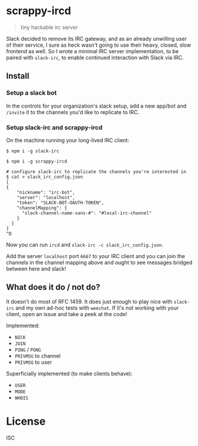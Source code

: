 # scrappy-ircd

> tiny hackable irc server

Slack decided to remove its IRC gateway, and as an already unwilling user of
their service, I sure as heck wasn't going to use their heavy, closed, slow
frontend as well. So I wrote a minimal IRC server implementation, to be paired
with `slack-irc`, to enable continued interaction with Slack via IRC.

## Install

### Setup a slack bot

In the controls for your organization's slack setup, add a new app/bot and
`/invite` it to the channels you'd like to replicate to IRC.

### Setup slack-irc and scrappy-ircd

On the machine running your long-lived IRC client:

```
$ npm i -g slack-irc

$ npm i -g scrappy-ircd

# configure slack-irc to replicate the channels you're interested in
$ cat > slack_irc_config.json
[                                                                                                                                                                           {
    "nickname": "irc-bot",
    "server": "localhost",
    "token": "SLACK-BOT-OAUTH-TOKEN",
    "channelMapping": {
      "slack-channel-name-sans-#": "#local-irc-channel"
    }
  }
]
^D
```

Now you can run `ircd` and `slack-irc -c slack_irc_config.json`.

Add the server `localhost` port `6667` to your IRC client and you can join the
channels in the channel mapping above and ought to see messages bridged between
here and slack!

## What does it do / not do?

It doesn't do most of RFC 1459. It does just enough to play nice with
`slack-irc` and my own ad-hoc tests with `weechat`. If it's not working with
your client, open an issue and take a peek at the code!

Implemented:

- `NICK`
- `JOIN`
- `PING` / `PONG`
- `PRIVMSG` to channel
- `PRIVMSG` to user

Superficially implemented (to make clients behave):
- `USER`
- `MODE`
- `WHOIS`

# License

ISC
